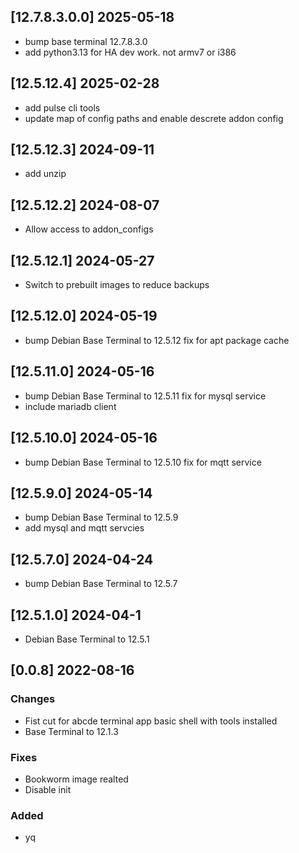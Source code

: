 ## [12.7.8.3.0.0] 2025-05-18
 - bump base terminal 12.7.8.3.0
 - add python3.13 for HA dev work. not armv7 or i386

## [12.5.12.4] 2025-02-28
 - add pulse cli tools
 - update map of config paths and enable descrete addon config

## [12.5.12.3] 2024-09-11
 - add unzip

## [12.5.12.2] 2024-08-07
 - Allow access to addon_configs

## [12.5.12.1] 2024-05-27
 - Switch to prebuilt images to reduce backups

## [12.5.12.0] 2024-05-19
 - bump Debian Base Terminal to 12.5.12 fix for apt package cache

## [12.5.11.0] 2024-05-16
 - bump Debian Base Terminal to 12.5.11 fix for mysql service
 - include mariadb client

## [12.5.10.0] 2024-05-16
 - bump Debian Base Terminal to 12.5.10 fix for mqtt service

## [12.5.9.0] 2024-05-14
 - bump Debian Base Terminal to 12.5.9
 - add mysql and mqtt servcies

## [12.5.7.0] 2024-04-24
 - bump Debian Base Terminal to 12.5.7

## [12.5.1.0] 2024-04-1
 - Debian Base Terminal to 12.5.1

## [0.0.8] 2022-08-16

### Changes
 - Fist cut for abcde terminal app basic shell with tools installed
 - Base Terminal to 12.1.3

### Fixes
 - Bookworm image realted
 - Disable init

### Added
 - yq

